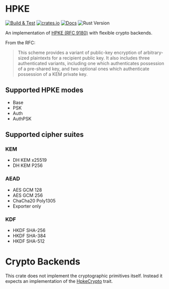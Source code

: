 # HPKE

[![Build & Test][github-actions-badge]][github-actions-link]
[![crates.io][crate-badge]][crate-link]
[![Docs][docs-badge]][docs-link]
![Rust Version][rustc-image]

An implementation of [HPKE (RFC 9180)] with flexible crypto backends.

From the RFC:

> This scheme provides a variant of public-key encryption of arbitrary-sized plaintexts for a recipient public key. It also includes three authenticated variants, including one which authenticates possession of a pre-shared key, and two optional ones which authenticate possession of a KEM private key.


## Supported HPKE modes

- Base
- PSK
- Auth
- AuthPSK

## Supported cipher suites

### KEM

- DH KEM x25519
- DH KEM P256

### AEAD

- AES GCM 128
- AES GCM 256
- ChaCha20 Poly1305
- Exporter only

### KDF

- HKDF SHA-256
- HKDF SHA-384
- HKDF SHA-512

# Crypto Backends

This crate does not implement the cryptographic primitives itself.
Instead it expects an implementation of the [HpkeCrypto] trait.

[github-actions-badge]: https://img.shields.io/github/actions/workflow/status/franziskuskiefer/hpke-rs/rust.yml?label=build%20%26%20tests&logo=github&style=for-the-badge&branch=main
[github-actions-link]: https://github.com/franziskuskiefer/hpke-rs/actions/workflows/rust.yml?query=branch%3Amain
[crate-badge]: https://img.shields.io/crates/v/hpke-rs.svg?style=for-the-badge
[crate-link]: https://crates.io/crates/hpke-rs
[docs-badge]: https://img.shields.io/badge/docs-rs-blue.svg?style=for-the-badge
[docs-link]: https://docs.rs/hpke-rs
[evercrypt]: https://github.com/franziskuskiefer/evercrypt-rust
[hpke (RFC 9180)]: https://www.rfc-editor.org/rfc/rfc9180.html
[hpkecrypto]: https://docs.rs/hpke-rs-crypto
[rustc-image]: https://img.shields.io/badge/rustc-1.56+-blue.svg?style=for-the-badge
